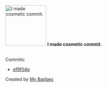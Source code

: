 <img src="https://my-badges.github.io/my-badges/cosmetic-commit.png" alt="I made cosmetic commit." title="I made cosmetic commit." width="128">
<strong>I made cosmetic commit.</strong>
<br><br>

Commits:

- <a href="https://github.com/varsey/contacts-in-item-serving/commit/ef9f04e0805132bb1419b7d3076658a02f852409">ef9f04e</a>


Created by <a href="https://github.com/my-badges/my-badges">My Badges</a>